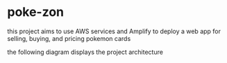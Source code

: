 # poke-zon
this project aims to use AWS services and Amplify to deploy a web app for selling, buying, and pricing pokemon cards

the following diagram displays the project architecture


